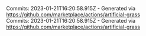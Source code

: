 Commits: 2023-01-21T16:20:58.915Z - Generated via https://github.com/marketplace/actions/artificial-grass
<br>
Commits: 2023-01-21T16:20:58.915Z - Generated via https://github.com/marketplace/actions/artificial-grass
<br>
